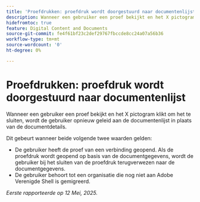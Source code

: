 ```yaml
---
title: 'Proefdrukken: proefdruk wordt doorgestuurd naar documentenlijst'
description: Wanneer een gebruiker een proef bekijkt en het X pictogram klikt om het te sluiten, wordt de gebruiker opnieuw geleid aan de documentenlijst in plaats van de documentdetails.
hidefromtoc: true
feature: Digital Content and Documents
source-git-commit: fe4f61bf23c2def29767fbccde8cc24a07a56b36
workflow-type: tm+mt
source-wordcount: '0'
ht-degree: 0%

---
```



# Proefdrukken: proefdruk wordt doorgestuurd naar documentenlijst

Wanneer een gebruiker een proef bekijkt en het X pictogram klikt om het te sluiten, wordt de gebruiker opnieuw geleid aan de documentenlijst in plaats van de documentdetails.

Dit gebeurt wanneer beide volgende twee waarden gelden:

* De gebruiker heeft de proef van een verbinding geopend. Als de proefdruk wordt geopend op basis van de documentgegevens, wordt de gebruiker bij het sluiten van de proefdruk terugverwezen naar de documentgegevens.
* De gebruiker behoort tot een organisatie die nog niet aan Adobe Verenigde Shell is gemigreerd.

_Eerste rapporteerde op 12 Mei, 2025._
